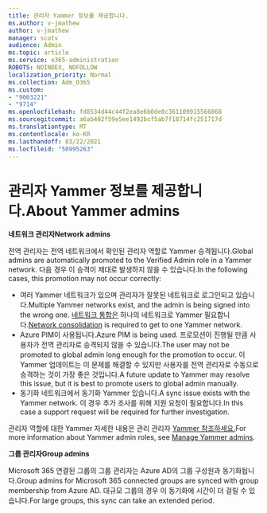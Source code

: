 ```yaml
---
title: 관리자 Yammer 정보를 제공합니다.
ms.author: v-jmathew
author: v-jmathew
manager: scotv
audience: Admin
ms.topic: article
ms.service: o365-administration
ROBOTS: NOINDEX, NOFOLLOW
localization_priority: Normal
ms.collection: Adm_O365
ms.custom:
- "9003221"
- "9714"
ms.openlocfilehash: fd8534d44c44f2ea8e6b0de8c361109915566868
ms.sourcegitcommit: a6ab402f59e5ee1492bcf5ab7f18714fc251717d
ms.translationtype: MT
ms.contentlocale: ko-KR
ms.lasthandoff: 03/22/2021
ms.locfileid: "50995263"
---
```

# <a name="about-yammer-admins"></a><span data-ttu-id="ddd7d-102">관리자 Yammer 정보를 제공합니다.</span><span class="sxs-lookup"><span data-stu-id="ddd7d-102">About Yammer admins</span></span>

<span data-ttu-id="ddd7d-103">**네트워크 관리자**</span><span class="sxs-lookup"><span data-stu-id="ddd7d-103">**Network admins**</span></span>

<span data-ttu-id="ddd7d-104">전역 관리자는 전역 네트워크에서 확인된 관리자 역할로 Yammer 승격됩니다.</span><span class="sxs-lookup"><span data-stu-id="ddd7d-104">Global admins are automatically promoted to the Verified Admin role in a Yammer network.</span></span> <span data-ttu-id="ddd7d-105">다음 경우 이 승격이 제대로 발생하지 않을 수 있습니다.</span><span class="sxs-lookup"><span data-stu-id="ddd7d-105">In the following cases, this promotion may not occur correctly:</span></span>

- <span data-ttu-id="ddd7d-106">여러 Yammer 네트워크가 있으며 관리자가 잘못된 네트워크로 로그인되고 있습니다.</span><span class="sxs-lookup"><span data-stu-id="ddd7d-106">Multiple Yammer networks exist, and the admin is being signed into the wrong one.</span></span> <span data-ttu-id="ddd7d-107">[네트워크 통합은](https://docs.microsoft.com/yammer/configure-your-yammer-network/consolidate-multiple-yammer-networks) 하나의 네트워크로 Yammer 필요합니다.</span><span class="sxs-lookup"><span data-stu-id="ddd7d-107">[Network consolidation](https://docs.microsoft.com/yammer/configure-your-yammer-network/consolidate-multiple-yammer-networks) is required to get to one Yammer network.</span></span>
- <span data-ttu-id="ddd7d-108">Azure PIM이 사용됩니다.</span><span class="sxs-lookup"><span data-stu-id="ddd7d-108">Azure PIM is being used.</span></span> <span data-ttu-id="ddd7d-109">프로모션이 진행될 만큼 사용자가 전역 관리자로 승격되지 않을 수 있습니다.</span><span class="sxs-lookup"><span data-stu-id="ddd7d-109">The user may not be promoted to global admin long enough for the promotion to occur.</span></span> <span data-ttu-id="ddd7d-110">이 Yammer 업데이트는 이 문제를 해결할 수 있지만 사용자를 전역 관리자로 수동으로 승격하는 것이 가장 좋은 것입니다.</span><span class="sxs-lookup"><span data-stu-id="ddd7d-110">A future update to Yammer may resolve this issue, but it is best to promote users to global admin manually.</span></span>
- <span data-ttu-id="ddd7d-111">동기화 네트워크에서 동기화 Yammer 있습니다.</span><span class="sxs-lookup"><span data-stu-id="ddd7d-111">A sync issue exists with the Yammer network.</span></span> <span data-ttu-id="ddd7d-112">이 경우 추가 조사를 위해 지원 요청이 필요합니다.</span><span class="sxs-lookup"><span data-stu-id="ddd7d-112">In this case a support request will be required for further investigation.</span></span>

<span data-ttu-id="ddd7d-113">관리자 역할에 대한 Yammer 자세한 내용은 관리 관리자 [Yammer 참조하세요.](https://docs.microsoft.com/yammer/manage-yammer-users/manage-yammer-admins)</span><span class="sxs-lookup"><span data-stu-id="ddd7d-113">For more information about Yammer admin roles, see [Manage Yammer admins](https://docs.microsoft.com/yammer/manage-yammer-users/manage-yammer-admins).</span></span>

<span data-ttu-id="ddd7d-114">**그룹 관리자**</span><span class="sxs-lookup"><span data-stu-id="ddd7d-114">**Group admins**</span></span>

<span data-ttu-id="ddd7d-115">Microsoft 365 연결된 그룹의 그룹 관리자는 Azure AD의 그룹 구성원과 동기화됩니다.</span><span class="sxs-lookup"><span data-stu-id="ddd7d-115">Group admins for Microsoft 365 connected groups are synced with group membership from Azure AD.</span></span> <span data-ttu-id="ddd7d-116">대규모 그룹의 경우 이 동기화에 시간이 더 걸릴 수 있습니다.</span><span class="sxs-lookup"><span data-stu-id="ddd7d-116">For large groups, this sync can take an extended period.</span></span>
